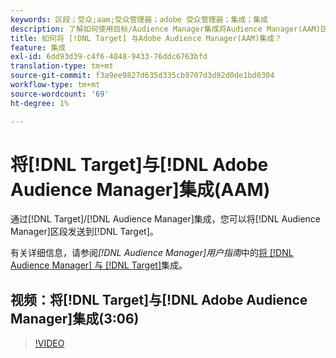 ```yaml
---
keywords: 区段；受众;aam;受众管理器；adobe 受众管理器；集成；集成
description: 了解如何使用目标/Audience Manager集成将Audience Manager(AAM)区段发送到Adobe Target。
title: 如何将 [!DNL Target] 与Adobe Audience Manager(AAM)集成？
feature: 集成
exl-id: 6dd93d39-c4f6-4048-9433-76ddc6763bfd
translation-type: tm+mt
source-git-commit: f3a9ee9827d635d335cb9707d3d92d0de1bd0304
workflow-type: tm+mt
source-wordcount: '69'
ht-degree: 1%

---
```


# 将[!DNL Target]与[!DNL Adobe Audience Manager]集成(AAM)

通过[!DNL Target]/[!DNL Audience Manager]集成，您可以将[!DNL Audience Manager]区段发送到[!DNL Target]。

有关详细信息，请参阅&#x200B;*[!DNL Audience Manager]用户指南*&#x200B;中的[将 [!DNL Audience Manager] 与 [!DNL Target]](https://experienceleague.adobe.com/docs/audience-manager/user-guide/implementation-integration-guides/integration-other-solutions/aam-target-integration.html)集成。

## 视频：将[!DNL Target]与[!DNL Adobe Audience Manager]集成(3:06)

>[!VIDEO](https://video.tv.adobe.com/v/35151)

